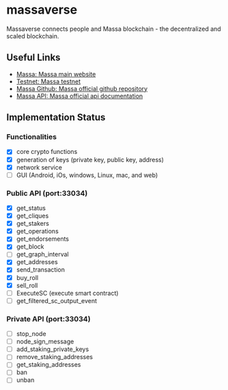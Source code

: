# massaverse

Massaverse connects people and Massa blockchain - the decentralized
and scaled blockchain.

## Useful Links

- [Massa: Massa main website](https://massa.net)
- [Testnet: Massa testnet](https://test.massa.net)
- [Massa Github: Massa official github repository](https://github.com/massalabs)
- [Massa API: Massa official api documentation](https://github.com/massalabs/massa/wiki/api)

## Implementation Status
### Functionalities
- [x] core crypto functions
- [x] generation of keys (private key, public key, address)
- [x] network service
- [ ] GUI (Android, iOs, windows, Linux, mac, and web)
### Public API (port:33034)
- [x] get_status
- [x] get_cliques
- [x] get_stakers
- [x] get_operations
- [x] get_endorsements
- [x] get_block
- [ ] get_graph_interval
- [x] get_addresses
- [x] send_transaction
- [x] buy_roll
- [x] sell_roll
- [ ] ExecuteSC (execute smart contract)
- [ ] get_filtered_sc_output_event
### Private API (port:33034)
- [ ] stop_node
- [ ] node_sign_message
- [ ] add_staking_private_keys
- [ ] remove_staking_addresses
- [ ] get_staking_addresses
- [ ] ban
- [ ] unban